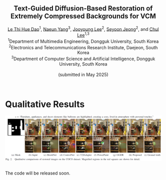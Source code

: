 <!-- PROJECT LOGO -->
<br />
<p align="center">
  <!-- <a href="https://nhduong.github.io/">
    <img src="dgu.png" alt="Logo" width="224" height="224">
  </a> -->

  <h2 align="center">Text-Guided Diffusion-Based Restoration of Extremely Compressed Backgrounds for VCM</h2>

  <p align="center">
    <a href="mailto:daole@mme.dongguk.edu" target="_blank">Le Thi Hue Dao</a><sup>1</sup>,
    <a href="mailto:klemon@dgu.ac.kr" target="_blank">Naeun Yang</a><sup>3</sup>,
    <a href="mailto:leejy1003@etri.re.kr" target="_blank">Jooyoung Lee</a><sup>2</sup>,
    <a href="mailto:jsy@etri.re.kr" target="_blank">Seyoon Jeong</a><sup>2</sup>, and 
    <a href="mailto:chullee@dongguk.edu" target="_blank">Chul Lee</a><sup>1,3</sup>
    <br>
    <sup>1</sup>Department of Multimedia Engineering, Dongguk University, South Korea<br>
    <sup>2</sup>Electronics and Telecommunications Research Institute, Daejeon, South Korea<br>
    <sup>3</sup>Department of Computer Science and Artificial Intelligence, Dongguk University, South Korea
    <br>
    <br>
    (submitted in May 2025)
  </p>
</p>

<br>

# Qualitative Results
<div style="display: flex; justify-content: center;">
  <img src="./figures/results_COCO.png" width="1000">
</div>

<br>

The code will be released soon.




